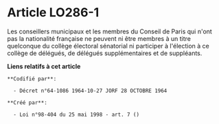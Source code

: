 # Article LO286-1

Les conseillers municipaux et les membres du Conseil de Paris qui n'ont pas la nationalité française ne peuvent ni être
membres à un titre quelconque du collège électoral sénatorial ni participer à l'élection à ce collège de délégués, de
délégués supplémentaires et de suppléants.

**Liens relatifs à cet article**

	**Codifié par**:

	  - Décret n°64-1086 1964-10-27 JORF 28 OCTOBRE 1964

	**Créé par**:

	  - Loi n°98-404 du 25 mai 1998 - art. 7 ()
